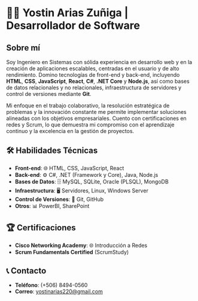 <h1>👨‍💻 Yostin Arias Zuñiga | Desarrollador de Software</h1>

<h2>Sobre mí</h2>
<p>
    Soy Ingeniero en Sistemas con sólida experiencia en desarrollo web y en la creación de aplicaciones escalables, centradas en el usuario y de alto rendimiento. Domino tecnologías de front-end y back-end, incluyendo <strong>HTML</strong>, <strong>CSS</strong>, <strong>JavaScript</strong>, <strong>React</strong>, <strong>C#</strong>, <strong>.NET Core</strong> y <strong>Node.js</strong>, así como bases de datos relacionales y no relacionales, infraestructura de servidores y control de versiones mediante <strong>Git</strong>.
</p>
<p>
    Mi enfoque en el trabajo colaborativo, la resolución estratégica de problemas y la innovación constante me permite implementar soluciones alineadas con los objetivos empresariales. Cuento con certificaciones en redes y Scrum, lo que demuestra mi compromiso con el aprendizaje continuo y la excelencia en la gestión de proyectos.
</p>

<h2>🛠️ Habilidades Técnicas</h2>
<ul>
    <li><strong>Front-end</strong>: 🌐 HTML, CSS, JavaScript, React</li>
    <li><strong>Back-end</strong>: ⚙️ C#, .NET (Framework y Core), Java, Node.js</li>
    <li><strong>Bases de Datos</strong>: 🗄️ MySQL, SQLite, Oracle (PLSQL), MongoDB</li>
    <li><strong>Infraestructura</strong>: 🖥️ Servidores, Linux, Windows Server</li>
    <li><strong>Control de Versiones</strong>: 🔧 Git, GitHub</li>
    <li><strong>Otros</strong>: 📊 PowerBI, SharePoint</li>
</ul>

<h2>🏆 Certificaciones</h2>
<ul>
    <li><strong>Cisco Networking Academy</strong>: 🌐 Introducción a Redes</li>
    <li><strong>Scrum Fundamentals Certified</strong> (ScrumStudy)</li>
</ul>

<h2>📞 Contacto</h2>
<ul>
    <li><strong>Teléfono</strong>: (+506) 8494-0560</li>
    <li><strong>Correo</strong>: <a href="mailto:yostinarias220@gmail.com">yostinarias220@gmail.com</a></li>
</ul>
